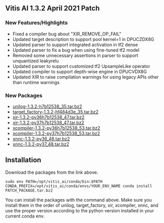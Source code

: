## Vitis AI 1.3.2 April 2021 Patch
### New Features/Highlights
- Fixed a compiler bug about "XIR_REMOVE_OP_FAIL"
- Updated target description to support pool kernel=1 in DPUCZDX8G
- Updated parser to support integrated activation in tf2 dense
- Updated parser to fix a bug when using fine-tuned tf2 model
- Removed some unnecessary assertions in parser to support unquantized leakyrelu
- Updated parser to support customized tf2 UpsampleLike operator
- Updated compiler to support depth-wise engine in DPUCVDX8G
- Updated XIR to raise compilation warnings for using legacy APIs other than runtime warnings

### New Packages
- [unilog-1.3.2-h7b12538_35.tar.bz2](https://www.xilinx.com/bin/public/openDownload?filename=unilog-1.3.2-h7b12538_35.tar.bz2)
- [target_factory-1.3.2-hf484d3e_35.tar.bz2](https://www.xilinx.com/bin/public/openDownload?filename=target_factory-1.3.2-hf484d3e_35.tar.bz2) 
- [xir-1.3.2-py36h7b12538_47.tar.bz2](https://www.xilinx.com/bin/public/openDownload?filename=xir-1.3.2-py36h7b12538_47.tar.bz2)
- [xir-1.3.2-py37h7b12538_47.tar.bz2](https://www.xilinx.com/bin/public/openDownload?filename=xir-1.3.2-py37h7b12538_47.tar.bz2)
- [xcompiler-1.3.2-py36h7b12538_53.tar.bz2](https://www.xilinx.com/bin/public/openDownload?filename=xcompiler-1.3.2-py36h7b12538_53.tar.bz2)
- [xcompiler-1.3.2-py37h7b12538_53.tar.bz2](https://www.xilinx.com/bin/public/openDownload?filename=xcompiler-1.3.2-py37h7b12538_53.tar.bz2)
- [xnnc-1.3.2-py36_48.tar.bz2](https://www.xilinx.com/bin/public/openDownload?filename=xnnc-1.3.2-py36_48.tar.bz2)
- [xnnc-1.3.2-py37_48.tar.bz2](https://www.xilinx.com/bin/public/openDownload?filename=xnnc-1.3.2-py37_48.tar.bz2)

## Installation
Download the packages from the link above. 
```
sudo env PATH=/opt/vitis_ai/conda/bin:$PATH CONDA_PREFIX=/opt/vitis_ai/conda/envs/YOUR_ENV_NAME conda install PATCH_PACKAGE.tar.bz2
```
You can install the packages with the command above. Make sure you install them in the order of unilog, target_factory, xir, xcompiler, xnnc, and use the proper version according to the python version installed in your current conda env.

